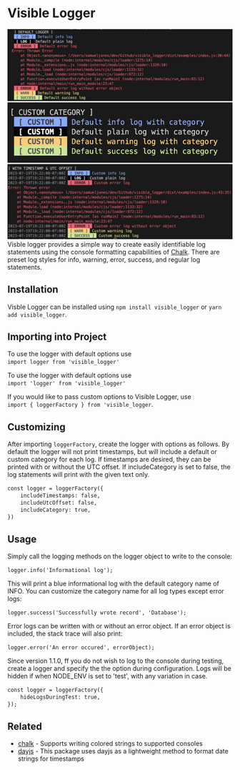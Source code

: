 # Visible Logger
![](./screenshots/default_logs.png)
![](./screenshots/custom_category_logs.png)
![](./screenshots/timestamp_logs.png)
Visble logger provides a simple way to create easily identifiable log statements using the console formatting capabilities of [Chalk](https://www.npmjs.com/package/chalk). There are preset log styles for info, warning, error, success, and regular log statements. 
## Installation

Visble Logger can be installed using `npm install visible_logger` or `yarn add visible_logger`.

## Importing into Project

To use the logger with default options use  
`import logger from 'visible_logger'`  

To use the logger with default options use  
`import 'logger' from 'visible_logger'`  

If you would like to pass custom options to Visible Logger, use  
`import { loggerFactory } from 'visible_logger`.

## Customizing

After importing `loggerFactory`, create the logger with options as follows. By default the logger will not print timestamps, but will include a default or custom category for each log. If timestamps are desired, they can be printed with or without the UTC offset. If includeCategory is set to false, the log statements will print with the given text only.
```
const logger = loggerFactory({
    includeTimestamps: false,
    includeUtcOffset: false,
    includeCategory: true,
})
```

## Usage

Simply call the logging methods on the logger object to write to the console:
```
logger.info('Informational log');
```
This will print a blue informational log with the default category name of INFO. You can customize the category name for all log types except error logs:
```
logger.success('Successfully wrote record', 'Database');
```
Error logs can be written with or without an error object. If an error object is included, the stack trace will also print:
```
logger.error('An error occured', errorObject);
```

Since version 1.1.0, ff you do not wish to log to the console during testing, create a logger and specify the the option during configuration. Logs will be hidden if when NODE_ENV is set to 'test', with any variation in case.
```
const logger = loggerFactory({
    hideLogsDuringTest: true,
}); 
```


## Related

- [chalk](http://github.com/chalk/chalk) - Supports writing colored strings to supported consoles
- [dayjs](https://github.com/iamkun/dayjs) - This package uses dayjs as a lightweight method to format date strings for timestamps